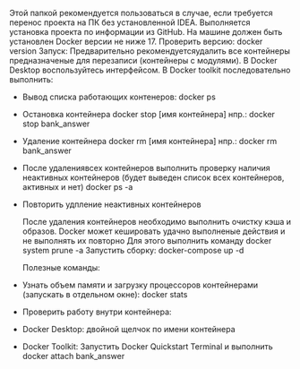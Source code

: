 ﻿  Этой папкой рекомендуется пользоваться в случае, если требуется перенос
проекта на ПК без установленной IDEA.
  Выполняется установка проекта по информации из GitHub.
  На машине должен быть установлен Docker версии не ниже 17.
  Проверить версию:
docker version 
  Запуск:
  Предварительно рекомендуетсяудалить все контейнеры предназначеные для 
перезаписи (контейнеры с модулями). В Docker Desktop воспользуйтесь интерфейсом.
В Docker toolkit последовательно выполнить:
- Вывод списка работающих контенеров:
docker ps
- Остановка контейнера
docker stop [имя контейнера]
нпр.: docker stop bank_answer
- Удаление контейнера
docker rm [имя контейнера]
нпр.: docker rm bank_answer
- После удалениявсех контейнеров выполнить проверку наличия неактивных
контейнеров (будет выведен список всех контейнеров, активных и нет)
docker ps -a
- Повторить удпление неактивных контейнеров 

  После удаления контейнеров необходимо выполнить очистку кэша и образов.
Docker  может кешировать удачно выполненые действия и не выполнять их повторно
Для этого выполнить команду
docker system prune -a
  Запустить сборку:
docker-compose up -d

  Полезные команды:
- Узнать объем памяти и загрузку процессоров контейнерами 
(запускать в отдельном окне):
docker stats
- Проверить работу внутри контейнера:
- Docker Desktop: двойной щелчок по имени контейнера
- Docker Toolkit: Запустить Docker Quickstart Terminal и выполнить 
docker attach bank_answer
